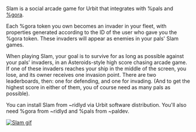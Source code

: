 Slam is a social arcade game for Urbit that integrates with %pals and [%gora](https://github.com/hanfel-dovned/gora).

Each %gora token you own becomes an invader in your fleet, with properties generated according to the ID of the user who gave you the %gora token. These invaders will appear as enemies in your pals' Slam games.

When playing Slam, your goal is to survive for as long as possible against your pals' invaders, in an Asteroids-style high score chasing arcade game. If one of these invaders reaches your ship in the middle of the screen, you lose, and its owner receives one invasion point. There are two leaderboards, then: one for defending, and one for invading. (And to get the highest score in either of them, you of course need as many pals as possible).

You can install Slam from ~ridlyd via Urbit software distribution. You'll also need %gora from ~ridlyd and %pals from ~paldev.

[![Slam gif](https://i.imgur.com/jdTCABN.png)](https://i.imgur.com/jdTCABN.png)
